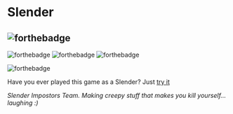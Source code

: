 # Slender

![forthebadge](http://forthebadge.com/images/badges/60-percent-of-the-time-works-every-time.svg)
----------------------------------------------------------------------------------------

![forthebadge](http://forthebadge.com/images/badges/uses-css.svg)
![forthebadge](http://forthebadge.com/images/badges/uses-html.svg)
![forthebadge](http://forthebadge.com/images/badges/uses-js.svg)

![forthebadge](http://forthebadge.com/images/badges/built-by-developers.svg)


Have you ever played this game as a Slender? Just [try it](https://Dmitry-White.github.io/The-Game/prev.html)

*Slender Impostors Team. Making creepy stuff that makes you kill yourself... laughing :)*
